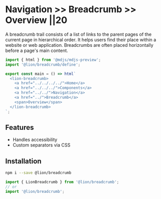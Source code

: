 # Navigation >> Breadcrumb >> Overview ||20

A breadcrumb trail consists of a list of links to the parent pages of the current page in hierarchical order. It helps users find their place within a website or web application. Breadcrumbs are often placed horizontally before a page's main content.

```js script
import { html } from '@mdjs/mdjs-preview';
import '@lion/breadcrumb/define';
```

```js preview-story
export const main = () => html`
  <lion-breadcrumb>
    <a href="../../../../">Home</a>
    <a href="../../../">Components</a>
    <a href="../../">Navigation</a>
    <a href="../">Breadcrumb</a>
    <span>Overview</span>
  </lion-breadcrumb>
`;
```

## Features

- Handles accessibility
- Custom separators via CSS

## Installation

```bash
npm i --save @lion/breadcrumb
```

```js
import { LionBreadcrumb } from '@lion/breadcrumb';
// or
import '@lion/breadcrumb';
```
